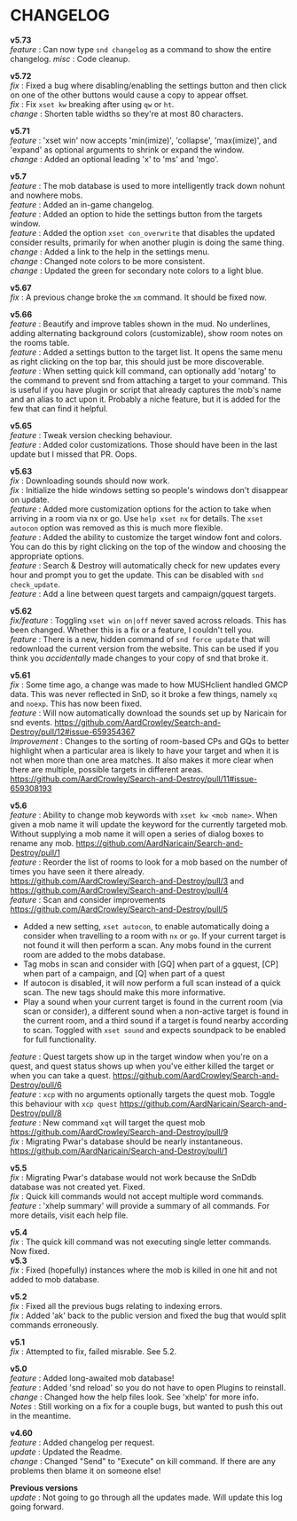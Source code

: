 # CHANGELOG

**v5.73**<br>
*feature* : Can now type `snd changelog` as a command to show the entire changelog.
*misc*    : Code cleanup.

**v5.72**<br>
*fix* : Fixed a bug where disabling/enabling the settings button and then click on one of the other buttons would cause a copy to appear offset.<br>
*fix* : Fix `xset kw` breaking after using `qw` or `ht`.<br>
*change* : Shorten table widths so they're at most 80 characters.<br>

**v5.71**<br>
*feature* : 'xset win' now accepts 'min(imize)', 'collapse', 'max(imize)', and 'expand' as optional arguments to shrink or expand the window.<br>
*change* : Added an optional leading 'x' to 'ms' and 'mgo'.<br>

**v5.7**<br>
*feature* : The mob database is used to more intelligently track down nohunt and nowhere mobs.<br>
*feature* : Added an in-game changelog.<br>
*feature* : Added an option to hide the settings button from the targets window.<br>
*feature* : Added the option `xset con_overwrite` that disables the updated consider results, primarily for when another plugin is doing the same thing.<br>
*change* : Added a link to the help in the settings menu.<br>
*change* : Changed note colors to be more consistent.<br>
*change* : Updated the green for secondary note colors to a light blue.<br>

**v5.67**<br>
*fix* : A previous change broke the `xm` command. It should be fixed now.<br>

**v5.66**<br>
*feature* : Beautify and improve tables shown in the mud. No underlines, adding alternating background colors (customizable), show room notes on the rooms table.<br>
*feature* : Added a settings button to the target list. It opens the same menu as right clicking on the top bar, this should just be more discoverable.<br>
*feature* : When setting quick kill command, can optionally add 'notarg' to the command to prevent snd from attaching a target to your command. This is useful if you have plugin or script that already captures the mob's name and an alias to act upon it. Probably a niche feature, but it is added for the few that can find it helpful.<br>

**v5.65**<br>
*feature* : Tweak version checking behaviour.<br>
*feature* : Added color customizations. Those should have been in the last update but I missed that PR. Oops.<br>

**v5.63**<br>
*fix* : Downloading sounds should now work.<br>
*fix* : Initialize the hide windows setting so people's windows don't disappear on update.<br>
*feature* : Added more customization options for the action to take when arriving in a room via nx or go. Use `help xset nx` for details. The `xset autocon` option was removed as this is much more flexible.<br>
*feature* : Added the ability to customize the target window font and colors. You can do this by right clicking on the top of the window and choosing the appropriate options.<br>
*feature* : Search & Destroy will automatically check for new updates every hour and prompt you to get the update. This can be disabled with `snd check_update`.<br>
*feature* : Add a line between quest targets and campaign/gquest targets.<br>

**v5.62**<br>
*fix/feature* : Toggling `xset win on|off` never saved across reloads. This has been changed. Whether this is a fix or a feature, I couldn't tell you.<br>
*feature* : There is a new, hidden command of `snd force update` that will redownload the current version from the website. This can be used if you think you *accidentally* made changes to your copy of snd that broke it.<br>

**v5.61**<br>
*fix* : Some time ago, a change was made to how MUSHclient handled GMCP data. This was never reflected in SnD, so it broke a few things, namely `xq` and `noexp`. This has now been fixed.<br>
*feature* : Will now automatically download the sounds set up by Naricain for snd events. https://github.com/AardCrowley/Search-and-Destroy/pull/12#issue-659354367<br>
*Improvement* : Changes to the sorting of room-based CPs and GQs to better highlight when a particular area is likely to have your target and when it is not when more than one area matches. It also makes it more clear when there are multiple, possible targets in different areas. https://github.com/AardCrowley/Search-and-Destroy/pull/11#issue-659308193<br>

**v5.6**<br>
*feature*	: Ability to change mob keywords with `xset kw <mob name>`. When given a mob name it will update the keyword for the currently targeted mob. Without supplying a mob name it will open a series of dialog boxes to rename any mob. https://github.com/AardNaricain/Search-and-Destroy/pull/1<br>
*feature*   : Reorder the list of rooms to look for a mob based on the number of times you have seen it there already. https://github.com/AardCrowley/Search-and-Destroy/pull/3 and https://github.com/AardCrowley/Search-and-Destroy/pull/4<br>
*feature*   : Scan and consider improvements https://github.com/AardCrowley/Search-and-Destroy/pull/5
  * Added a new setting, `xset autocon`, to enable automatically doing a consider when travelling to a room with `nx` or `go`. If your current target is not found it will then perform a scan. Any mobs found in the current room are added to the mobs database.
  * Tag mobs in scan and consider with [GQ] when part of a gquest, [CP] when part of a campaign, and [Q] when part of a quest
  * If autocon is disabled, it will now perform a full scan instead of a quick scan. The new tags should make this more informative.
  * Play a sound when your current target is found in the current room (via scan or consider), a different sound when a non-active target is found in the current room, and a third sound if a target is found nearby according to scan. Toggled with `xset sound` and expects soundpack to be enabled for full functionality.<br>

*feature*   : Quest targets show up in the target window when you're on a quest, and quest status shows up when you've either killed the target or when you can take a quest. https://github.com/AardCrowley/Search-and-Destroy/pull/6<br>
*feature*   : `xcp` with no arguments optionally targets the quest mob. Toggle this behaviour with `xcp quest` https://github.com/AardNaricain/Search-and-Destroy/pull/8<br>
*feature*   : New command `xqt` will target the quest mob https://github.com/AardCrowley/Search-and-Destroy/pull/9<br>
*fix*       : Migrating Pwar's database should be nearly instantaneous. https://github.com/AardNaricain/Search-and-Destroy/pull/1<br>


**v5.5**<br>
*fix*       : Migrating Pwar's database would not work because the SnDdb database was not created yet. Fixed.<br>
*fix*       : Quick kill commands would not accept multiple word commands.<br>
*feature*   : 'xhelp summary' will provide a summary of all commands. For more details, visit each help file.<br>

**v5.4**<br>
*fix*       : The quick kill command was not executing single letter commands. Now fixed.<br>
**v5.3**<br>
*fix*       : Fixed (hopefully) instances where the mob is killed in one hit and not added to mob database.<br>

**v5.2**<br>
*fix*       : Fixed all the previous bugs relating to indexing errors.<br>
*fix*       : Added 'ak' back to the public version and fixed the bug that would split commands erroneously.<br>

**v5.1**<br>
*fix*       : Attempted to fix, failed misrable. See 5.2.<br>

**v5.0**<br>
*feature*   : Added long-awaited mob database!<br>
*feature*   : Added 'snd reload' so you do not have to open Plugins to reinstall.<br>
*change*    : Changed how the help files look. See 'xhelp' for more info.<br>
*Notes*     : Still working on a fix for a couple bugs, but wanted to push this out in the meantime.<br>

**v4.60**<br>
*feature*   : Added changelog per request.<br>
*update*    : Updated the Readme.<br>
*change*    : Changed "Send" to "Execute" on kill command. If there are any problems then blame it on someone else!<br>

**Previous versions**<br>
*update*    : Not going to go through all the updates made. Will update this log going forward.
